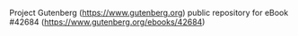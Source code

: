 Project Gutenberg (https://www.gutenberg.org) public repository for eBook #42684 (https://www.gutenberg.org/ebooks/42684)
